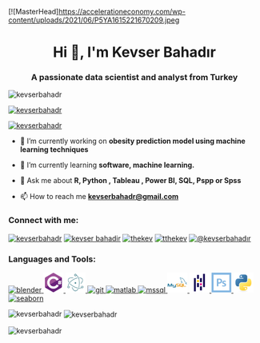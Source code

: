 [![MasterHead]https://accelerationeconomy.com/wp-content/uploads/2021/06/P5YA1615221670209.jpeg
<h1 align="center">Hi 👋, I'm Kevser Bahadır</h1>
<h3 align="center">A passionate data scientist and analyst from Turkey</h3>

<p align="left"> <img src="https://komarev.com/ghpvc/?username=kevserbahadr&label=Profile%20views&color=0e75b6&style=flat" alt="kevserbahadr" /> </p>

<p align="left"> <a href="https://github.com/ryo-ma/github-profile-trophy"><img src="https://github-profile-trophy.vercel.app/?username=kevserbahadr" alt="kevserbahadr" /></a> </p>

<p align="left"> <a href="https://twitter.com/kevserbahadr" target="blank"><img src="https://img.shields.io/twitter/follow/kevserbahadr?logo=twitter&style=for-the-badge" alt="kevserbahadr" /></a> </p>

- 🔭 I’m currently working on **obesity prediction model using machine learning techniques**

- 🌱 I’m currently learning **software, machine learning.**

- 💬 Ask me about **R, Python , Tableau , Power BI, SQL, Pspp or Spss**

- 📫 How to reach me **kevserbahadr@gmail.com**

<h3 align="left">Connect with me:</h3>
<p align="left">
<a href="https://twitter.com/kevserbahadr" target="blank"><img align="center" src="https://raw.githubusercontent.com/rahuldkjain/github-profile-readme-generator/master/src/images/icons/Social/twitter.svg" alt="kevserbahadr" height="30" width="40" /></a>
<a href="https://linkedin.com/in/kevser bahadir" target="blank"><img align="center" src="https://raw.githubusercontent.com/rahuldkjain/github-profile-readme-generator/master/src/images/icons/Social/linked-in-alt.svg" alt="kevser bahadir" height="30" width="40" /></a>
<a href="https://kaggle.com/thekev" target="blank"><img align="center" src="https://raw.githubusercontent.com/rahuldkjain/github-profile-readme-generator/master/src/images/icons/Social/kaggle.svg" alt="thekev" height="30" width="40" /></a>
<a href="https://instagram.com/tthekev" target="blank"><img align="center" src="https://raw.githubusercontent.com/rahuldkjain/github-profile-readme-generator/master/src/images/icons/Social/instagram.svg" alt="tthekev" height="30" width="40" /></a>
<a href="https://medium.com/@kevserbahadır" target="blank"><img align="center" src="https://raw.githubusercontent.com/rahuldkjain/github-profile-readme-generator/master/src/images/icons/Social/medium.svg" alt="@kevserbahadır" height="30" width="40" /></a>
</p>

<h3 align="left">Languages and Tools:</h3>
<p align="left"> <a href="https://www.blender.org/" target="_blank" rel="noreferrer"> <img src="https://download.blender.org/branding/community/blender_community_badge_white.svg" alt="blender" width="40" height="40"/> </a> <a href="https://www.w3schools.com/cs/" target="_blank" rel="noreferrer"> <img src="https://raw.githubusercontent.com/devicons/devicon/master/icons/csharp/csharp-original.svg" alt="csharp" width="40" height="40"/> </a> <a href="https://www.electronjs.org" target="_blank" rel="noreferrer"> <img src="https://raw.githubusercontent.com/devicons/devicon/master/icons/electron/electron-original.svg" alt="electron" width="40" height="40"/> </a> <a href="https://git-scm.com/" target="_blank" rel="noreferrer"> <img src="https://www.vectorlogo.zone/logos/git-scm/git-scm-icon.svg" alt="git" width="40" height="40"/> </a> <a href="https://www.mathworks.com/" target="_blank" rel="noreferrer"> <img src="https://upload.wikimedia.org/wikipedia/commons/2/21/Matlab_Logo.png" alt="matlab" width="40" height="40"/> </a> <a href="https://www.microsoft.com/en-us/sql-server" target="_blank" rel="noreferrer"> <img src="https://www.svgrepo.com/show/303229/microsoft-sql-server-logo.svg" alt="mssql" width="40" height="40"/> </a> <a href="https://www.mysql.com/" target="_blank" rel="noreferrer"> <img src="https://raw.githubusercontent.com/devicons/devicon/master/icons/mysql/mysql-original-wordmark.svg" alt="mysql" width="40" height="40"/> </a> <a href="https://pandas.pydata.org/" target="_blank" rel="noreferrer"> <img src="https://raw.githubusercontent.com/devicons/devicon/2ae2a900d2f041da66e950e4d48052658d850630/icons/pandas/pandas-original.svg" alt="pandas" width="40" height="40"/> </a> <a href="https://www.photoshop.com/en" target="_blank" rel="noreferrer"> <img src="https://raw.githubusercontent.com/devicons/devicon/master/icons/photoshop/photoshop-line.svg" alt="photoshop" width="40" height="40"/> </a> <a href="https://www.python.org" target="_blank" rel="noreferrer"> <img src="https://raw.githubusercontent.com/devicons/devicon/master/icons/python/python-original.svg" alt="python" width="40" height="40"/> </a> <a href="https://seaborn.pydata.org/" target="_blank" rel="noreferrer"> <img src="https://seaborn.pydata.org/_images/logo-mark-lightbg.svg" alt="seaborn" width="40" height="40"/> </a> </p>

<p><img align="left" src="https://github-readme-stats.vercel.app/api/top-langs?username=kevserbahadr&show_icons=true&locale=en&layout=compact" alt="kevserbahadr" /></p>

<p>&nbsp;<img align="center" src="https://github-readme-stats.vercel.app/api?username=kevserbahadr&show_icons=true&locale=en" alt="kevserbahadr" /></p>

<p><img align="center" src="https://github-readme-streak-stats.herokuapp.com/?user=kevserbahadr&" alt="kevserbahadr" /></p>
